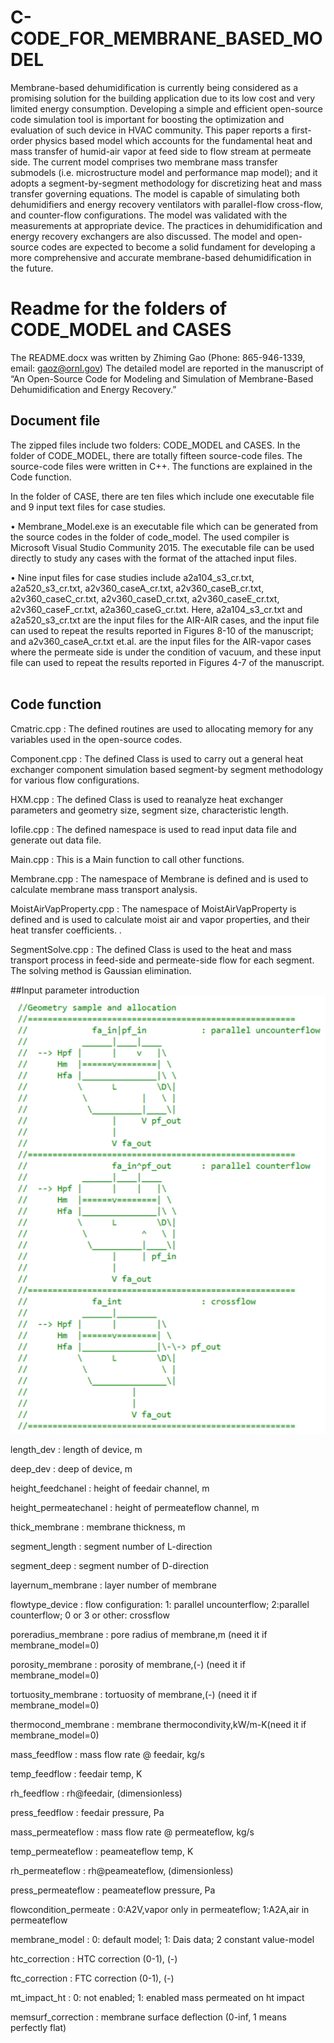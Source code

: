 # C-CODE_FOR_MEMBRANE_BASED_MODEL
Membrane-based dehumidification is currently being considered as a promising solution for the building application due to its low cost and very limited energy consumption. Developing a simple and efficient open-source code simulation tool is important for boosting the optimization and evaluation of such device in HVAC community. This paper reports a first-order physics based model which accounts for the fundamental heat and mass transfer of humid-air vapor at feed side to flow stream at permeate side. The current model comprises two membrane mass transfer submodels (i.e. microstructure model and performance map model); and it adopts a segment-by-segment methodology for discretizing heat and mass transfer governing equations. The model is capable of simulating both dehumidifiers and energy recovery ventilators with parallel-flow cross-flow, and counter-flow configurations. The model was validated with the measurements at appropriate device. The practices in dehumidification and energy recovery exchangers are also discussed. The model and open-source codes are expected to become a solid fundament for developing a more comprehensive and accurate membrane-based dehumidification in the future. 

# Readme for the folders of CODE_MODEL and CASES
The README.docx was written by Zhiming Gao (Phone: 865-946-1339, email: gaoz@ornl.gov) The detailed model are reported in the manuscript of “An Open-Source Code for Modeling and Simulation of Membrane-Based Dehumidification and Energy Recovery.”

## Document file
The zipped files include two folders: CODE_MODEL and CASES. In the folder of CODE_MODEL, there are totally fifteen source-code files. The source-code files were written in C++. The functions are explained in the Code function. 

In the folder of CASE, there are ten files which include one executable file and 9 input text files for case studies.

•	Membrane_Model.exe is an executable file which can be generated from the source codes in the folder of code_model. The used compiler is Microsoft Visual Studio Community 2015. The executable file can be used directly to study any cases with the format of the attached input files. 

•	Nine input files for case studies include a2a104_s3_cr.txt, a2a520_s3_cr.txt, a2v360_caseA_cr.txt, a2v360_caseB_cr.txt, a2v360_caseC_cr.txt, a2v360_caseD_cr.txt, a2v360_caseE_cr.txt, a2v360_caseF_cr.txt, a2a360_caseG_cr.txt. Here, a2a104_s3_cr.txt and a2a520_s3_cr.txt are the input files for the AIR-AIR cases, and the input file can used to repeat the results reported in Figures 8-10 of the manuscript; and a2v360_caseA_cr.txt et.al. are the input files for the AIR-vapor cases where the permeate side is under the condition of vacuum, and these input file can used to repeat the results reported in Figures 4-7 of the manuscript.
 
## Code function 

Cmatric.cpp	: The defined routines are used to allocating memory for any variables used in the open-source codes.

Component.cpp	: The defined Class is used to carry out a general heat exchanger component simulation based segment-by segment methodology for various flow configurations. 

HXM.cpp	: The defined Class is used to reanalyze heat exchanger parameters and geometry size, segment size, characteristic length.

Iofile.cpp	: The defined namespace is used to read input data file and generate out data file.

Main.cpp	: This is a Main function to call other functions.

Membrane.cpp	: The namespace of Membrane is defined and is used to calculate membrane mass transport analysis. 

MoistAirVapProperty.cpp : The namespace of MoistAirVapProperty is defined and is used to calculate moist air and vapor properties, and their heat transfer coefficients. .

SegmentSolve.cpp	: The defined Class is used to the heat and mass transport process in feed-side and permeate-side flow for each segment. The solving method is Gaussian elimination. 

##Input parameter introduction
![](Picture1.png)

length_dev			: length of device, m

deep_dev			: deep of device, m

height_feedchanel		: height of feedair channel, m

height_permeatechanel	: height of permeateflow channel, m

thick_membrane		: membrane thickness, m

segment_length		: segment number of L-direction

segment_deep			: segment number of D-direction

layernum_membrane		: layer number of membrane

flowtype_device	: flow configuration: 1: parallel uncounterflow; 2:parallel counterflow; 0 or 3 or other: crossflow

poreradius_membrane	: pore radius of membrane,m (need it if membrane_model=0)

porosity_membrane	: porosity of membrane,(-) (need it if membrane_model=0)

tortuosity_membrane	: tortuosity of membrane,(-) (need it if membrane_model=0)

thermocond_membrane	: membrane thermocondivity,kW/m-K(need it if membrane_model=0)

mass_feedflow			: mass flow rate @ feedair, kg/s

temp_feedflow			: feedair temp, K

rh_feedflow			: rh@feedair, (dimensionless)

press_feedflow		: feedair pressure, Pa

mass_permeateflow		: mass flow rate @ permeateflow, kg/s

temp_permeateflow		: peameateflow temp, K

rh_permeateflow		: rh@peameateflow, (dimensionless)

press_permeateflow		: peameateflow pressure, Pa


flowcondition_permeate	: 0:A2V,vapor only in permeateflow; 1:A2A,air in permeateflow

membrane_model		: 0: default model; 1: Dais data; 2 constant value-model

htc_correction		: HTC correction (0-1), (-)

ftc_correction		: FTC correction (0-1), (-)

mt_impact_ht			: 0: not enabled; 1: enabled mass permeated on ht impact

memsurf_correction		: membrane surface deflection (0-inf, 1 means perfectly flat)



